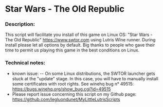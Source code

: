 # Star Wars - The Old Republic

### Description:
This script will facilitate you install of this game on Linux OS:
"Star Wars - The Old Republic" https://www.swtor.com using Lutris WIne runner.
During install please let all options by default.
Big thanks to people who gave their time to permit us playing this game in the best conditions on Linux.

### Technical notes:
- known issue:
-- On some Linux distributions, the SWTOR launcher gets stuck at the "update" stage. In this case, you will have to manually install some certificates with root rights.
See winehq bug n° 49515: https://bugs.winehq.org/show_bug.cgi?id=49515
- Please report issue concerning this script on my Github page:
https://github.com/legluondunet/MyLittleLutrisScripts

